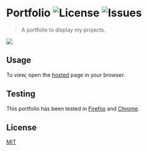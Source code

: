 # Portfolio ![License](https://img.shields.io/github/license/ERieger/portfolio) ![Issues](https://img.shields.io/github/issues-raw/erieger/portfolio)

> A portfolio to display my projects.

<p>   
   <img src="https://img.shields.io/badge/-Firebase-FFCA28?style=flat-square&logo=firebase&logoColor=black" />
</p>

## Usage

To view, open the [hosted](https://portfolio-7a149.firebaseapp.com/) page in your browser.

## Testing

This portfolio has been tested in [Firefox](https://www.mozilla.org/en-US/firefox/new/) and [Chrome](https://www.google.com/intl/en_au/chrome/).

## License

[MIT](LICENSE)
